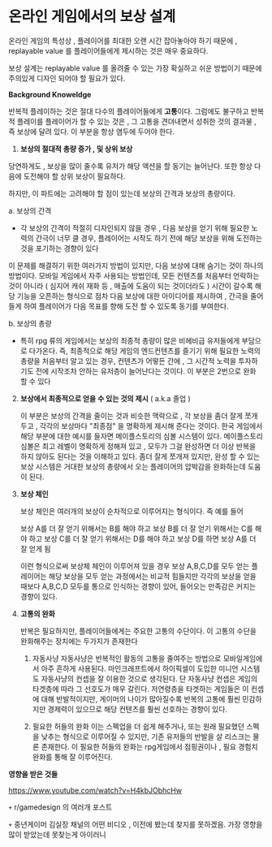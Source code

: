 

<h1> 온라인 게임에서의 보상 설계 </h1>



온라인 게임의 특성상 , 플레이어를 최대한 오랜 시간 잡아놓아야 하기 때문에 , replayable value 를 플레이어들에게 제시하는 것은 매우 중요하다.

보상 설계는 replayable value 를 올려줄 수 있는 가장 확실하고 쉬운 방법이기 때문에 주의있게 디자인 되어야 할 필요가 있다. 



**Background Knoweldge**

반복적 플레이하는 것은 절대 다수의 플레이어들에게 **고통**이다. 그럼에도 불구하고 반복적 플레이를 플레이어가 할 수 있는 것은 , 그 고통을 견뎌내면서 성취한 것의 결과물 , 즉 보상에 달려 있다. 이 부분을 항상 염두에 두어야 한다.





1. **보상의 절대적 총량 증가 , 및 상위 보상**

   

당연하게도 , 보상을 많이 줄수록 유저가 해당 액션을 할 동기는 늘어난다. 또한 항상 다음에 도전해야 할 상위 보상이 필요하다. 

하지만, 이 파트에는 고려해야 할 점이 있는데 보상의 간격과 보상의 총량이다. 



a. 보상의 간격
- 각 보상의 간격이 적절히 디자인되지 않을 경우 , 다음 보상을 얻기 위해 필요한 노력의 간극이 너무 클 경우, 플레이어는 시작도 하기 전에 해당 보상을 위해 도전하는 것을 포기하는 경향이 있다 

이 문제를 해결하기 위한 여러가지 방법이 있지만, 다음 보상에 대해 숨기는 것이 하나의 방법이다. 모바일 게임에서 자주 사용되는 방법인데, 모든 컨텐츠를 처음부터 언락하는 것이 아니라 ( 심지어 캐쉬 재화 등 , 매출에 도움이 되는 것이더라도 ) 시간이 갈수록 해당 기능을 오픈하는 형식으로 점차 다음 보상에 대한 아이디어를 제시하여 , 간극을 줄어들게 하여 플레이어가 다음 목표를 향해 도전 할 수 있도록 동기를 부여한다. 



b. 보상의 총량
- 특히 rpg 류의 게임에서는 보상의 최종적 총량이 많은 비헤비급 유저들에게 부담으로 다가온다. 즉, 최종적으로 해당 게임의 엔드컨텐츠를 즐기기 위해 필요한 노력의 총량을 처음부터 알고 있는 경우, 컨텐츠가 어떻든 간에 , 그 시간적 노력을 투자하기도 전에 시작조차 안하는 유저층이 늘어난다는 것이다. 이 부분은 2번으로 완화 할 수 있다



2. **보상에서 최종적으로 얻을 수 있는 것의 제시** ( a.k.a  졸업 )

   

   이 부분은 보상의 간격을 줄이는 것과 비슷한 맥락으로 , 각 보상을 좀더 잘게 쪼개두고 , 각각의 보상마다 "최종점" 을 명확하게 제시해 준다는 것이다. 한국 게임에서 해당 부분에 대한 예시를 들자면 메이플스토리의 심볼 시스템이 있다. 메이플스토리 심볼은 최고 레벨이 명확하게 정해져 있고 , 모두가 그걸 완성하면 더 이상 반복을 하지 않아도 된다는 것을 이해하고 있다. 좀더 잘게 쪼개져 있지만, 완성 할 수 있는 보상 시스템은 거대한 보상의 총량에서 오는 플레이어의 압박감을 완화하는데 도움이 된다.



3. **보상 체인**

   

   보상 체인은 여러개의 보상이 순차적으로 이루어지는 형식이다. 즉 예를 들어 

   

   보상 A를 더 잘 얻기 위해서는 B를 해야 하고
   보상 B를 더 잘 얻기 위해서는 C를 해야 하고
   보상 C를 더 잘 얻기 위해서는 D를 해야 하고
   보상 D를 하면 보상 A를 더 잘 얻게 됨 

   이런 형식으로써 보상체 체인이 이루어져 있을 경우 보상 A,B,C,D를 모두 얻는 플레이어는 해당 보상을 모두 얻는 과정에서는 비교적 힘들지만 각각의 보상을 얻을 때보다 A,B,C,D 모두를 통으로 인식하는 경향이 있어, 들어오는 만족감은 커지는 경향이 있다. 



4. **고통의 완화**

   

   반복은 필요하지만, 플레이어들에게는 주요한 고통의 수단이다. 이 고통의 수단을 완화해주는 장치에는 두가지가 존재한다

   

   1. 자동사냥
   자동사냥은 반복적인 활동의 고통을 줄여주는 방법으로 모바일게임에서 아주 흔하게 사용된다. 
   마인크래프트에서 하이픽셀이 도입한 미니언 시스템도 자동사냥의 컨셉을 잘 이용한 것으로 생각된다.
   단 자동사냥 컨셉은 게임의 타겟층에 따라 그 선호도가 매우 갈린다. 저연령층을 타겟하는 게임들은 이 컨셉에 대해 반발적이지만, 게이머의 나이가 많아질수록 반복의 고통에 훨씬 민감하지만 경제력이 있으므로 해당 컨텐츠를 훨씬 선호하는 경향이 있다. 

   2. 필요한 허들의 완화
   이는 스펙업을 더 쉽게 해주거나, 또는 원래 필요했던 스펙을 낮추는 형식으로 이루어질 수 있지만, 기존 유저들의 반발을 살 리스크는 물론 존재한다. 이 필요한 허들의 완화는 rpg게임에서 점핑권이나 , 필요 경험치 완화를 통해 잘 이루어진다. 

   

**영향을 받은 것들**

https://www.youtube.com/watch?v=H4kbJObhcHw

``+`` r/gamedesign 의 여러개 포스트

``+`` 중년게이머 김실장 채널의 어떤 비디오 , 이전에 봤는데 찾지를 못하겠음. 가장 영향을 많이 받았는데 못찾는게 아이러니
